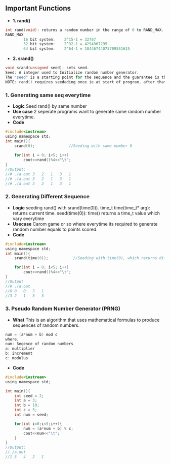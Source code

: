 ## Important Functions
- **1. rand()**
```c
int rand(void): returns a random number in the range of 0 to RAND_MAX.
RAND_MAX
        16 bit system:    2^15-1 = 32767
        32 bit system:    2^32-1 = 4294967295
        64 bit system:    2^64-1 = 18446744073709551615
```		
- **2. srand()**
```c
void srand(unsigned seed): sets seed. 
Seed: A integer used to Initialize random number generator.
The "seed" is a starting point for the sequence and the guarantee is that if you set same seed you will get the same sequence of numbers again and again.
NOTE: rand() requires seededing once ie at start of program, after that all invocations of rand() will take the seed.
```

### 1. Generating same seq everytime
- **Logic** Seed rand() by same number
- **Use case** 2 seperate programs want to generate same random number everytime.
- **Code**
```c
#include<iostream>
using namespace std;
int main(){
    srand(0); 				//Seeding with same number 0
  
    for(int i = 0; i<5; i++) 
        cout<<rand()%4<<"\t";
}
//Output:
//# ./a.out	3	2	1	3	1
//# ./a.out	3	2	1	3	1
//# ./a.out	3	2	1	3	1
```
### 2. Generating Different Sequence
- **Logic** seeding rand() with srand(time(0)). time_t time(time_t* arg): returns current time. seed(time(0)): time() returns a time_t value which vary everytime
- **Usecase** Carom game or so where everytime its required to generate random number equals to points scored.
- **Code**
```c
#include<iostream>
using namespace std;
int main(){
    srand(time(0));           //Seeding with time(0), which returns different time everytime

    for(int i = 0; i<5; i++)
        cout<<rand()%4<<"\t";
}
//Output
//# ./a.out
//0	0	0	3	1
//3	2	1	3	3
```

### 3. Pseudo Random Number Generator (PRNG)
- **What** This is an algorithm that uses mathematical formulas to produce sequences of random numbers. 
```c	
num = (a*num + b) mod c
where,
num: Seqence of random numbers
a: multiplier
b: increment
c: modulus
```
- **Code**
```c
#include<iostream>
using namespace std;

int main(){
	int seed = 2;
	int a = 3;
	int b = 10;
	int c = 5;
	int num = seed;

	for(int i=0;i<5;i++){
		num = (a*num + b) % c;
		cout<<num<<"\t";
	}
}
//Output:
//./a.out
//1	3	4	2	1
```

